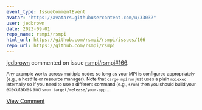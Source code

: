 ```yaml
---
event_type: IssueCommentEvent
avatar: "https://avatars.githubusercontent.com/u/3303?"
user: jedbrown
date: 2023-09-01
repo_name: rsmpi/rsmpi
html_url: https://github.com/rsmpi/rsmpi/issues/166
repo_url: https://github.com/rsmpi/rsmpi
---
```


<a href='https://github.com/jedbrown' target='_blank'>jedbrown</a> commented on issue <a href='https://github.com/rsmpi/rsmpi/issues/166' target='_blank'>rsmpi/rsmpi#166</a>.

<small>Any example works across multiple nodes so long as your MPI is configured appropriately (e.g., a hostfile or resource manager). Note that `cargo mpirun` just uses a plain `mpiexec` internally so if you need to use a different command (e.g., `srun`) then you should build your executables and `srun target/release/your-app`....</small>

<a href='https://github.com/rsmpi/rsmpi/issues/166' target='_blank'>View Comment</a>